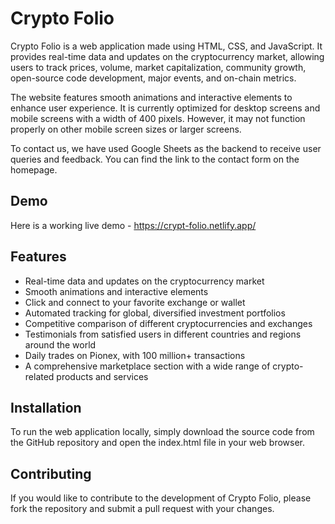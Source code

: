 # Crypto Folio

Crypto Folio is a web application made using HTML, CSS, and JavaScript. It provides real-time data and updates on the cryptocurrency market, allowing users to track prices, volume, market capitalization, community growth, open-source code development, major events, and on-chain metrics.

The website features smooth animations and interactive elements to enhance user experience. It is currently optimized for desktop screens and mobile screens with a width of 400 pixels. However, it may not function properly on other mobile screen sizes or larger screens.

To contact us, we have used Google Sheets as the backend to receive user queries and feedback. You can find the link to the contact form on the homepage.

## Demo
Here is a working live demo - https://crypt-folio.netlify.app/

## Features

- Real-time data and updates on the cryptocurrency market
- Smooth animations and interactive elements
- Click and connect to your favorite exchange or wallet
- Automated tracking for global, diversified investment portfolios
- Competitive comparison of different cryptocurrencies and exchanges
- Testimonials from satisfied users in different countries and regions around the world
- Daily trades on Pionex, with 100 million+ transactions
- A comprehensive marketplace section with a wide range of crypto-related products and services

## Installation

To run the web application locally, simply download the source code from the GitHub repository and open the index.html file in your web browser.

## Contributing

If you would like to contribute to the development of Crypto Folio, please fork the repository and submit a pull request with your changes.

